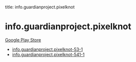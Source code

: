 title: info.guardianproject.pixelknot
# info.guardianproject.pixelknot


[Google Play Store](https://play.google.com/store/apps/details?id=info.guardianproject.pixelknot)


* [info.guardianproject.pixelknot-53-1](./info.guardianproject.pixelknot-53-1/)
* [info.guardianproject.pixelknot-541-1](./info.guardianproject.pixelknot-541-1/)